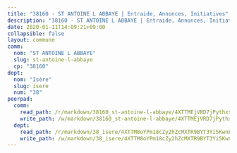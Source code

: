 ```yaml
---
title: "38160 - ST ANTOINE L ABBAYE | Entraide, Annonces, Initiatives"
description: "38160 - ST ANTOINE L ABBAYE | Entraide, Annonces, Initiatives"
date: 2020-01-11T14:09:21+09:00
collapsible: false
layout: commune
comm:
  nom: "ST ANTOINE L ABBAYE"
  slug: st-antoine-l-abbaye
  cp: "38160"
dept:
  nom: "Isère"
  slug: isere
  num: "38"
peerpad:
  comm:
    read_path: /r/markdown/38160_st-antoine-l-abbaye/4XTTMEjVRD7jPythxsPfALkGCeV2XA7U6fkyD298PqgSHqFSa
    write_path: /w/markdown/38160_st-antoine-l-abbaye/4XTTMEjVRD7jPythxsPfALkGCeV2XA7U6fkyD298PqgSHqFSa-K3TgV4MwryQXwQX2Dgpg9GpQqivzWJWhCAhBdTJiStMV26CjgmpaabJ9roQTPKxPZ79FdgcBJdKvDwXBhYa8aKC5NGNU6c7jbyYg3kZcAFYvxXnSiZPCy9J4MExfkmRxwDHReLxz
  dept:
    read_path: /r/markdown/38_isere/4XTTM8oYPm18cZy2hZcMXTR9BYT3Yi5KwnFvpXu1TXaRq7Q3V
    write_path: /w/markdown/38_isere/4XTTM8oYPm18cZy2hZcMXTR9BYT3Yi5KwnFvpXu1TXaRq7Q3V-K3TgUoSzs2JpJwfbzBvgU8N95mHo7JXz7NbEctNRM3EDb2iYHA4maKm3pRQwmboULLPnLFTEhRgTawPTWpmxTxKbTwDgAEzA9tUHjpudQTWdKWfdVSegAo77eCwhXTaVG7AyUZEs
---
```


